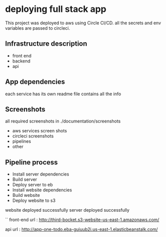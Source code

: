 # deploying full stack app

This project was deployed to aws using Circle CI/CD.
all the secrets and env variables are passed to circleci.

## Infrastructure description

- front end
- backend
- api

## App dependencies

each service has its own readme file contains all the info

## Screenshots

all required screenshots in ./documentation/screenshots

- aws services screen shots
- circleci screenshots
- pipelines
- other

## Pipeline process

- Install server dependencies
- Build server
- Deploy server to eb
- Install website dependencies
- Build website
- Deploy website to s3

website deployed successfully
server deployed successfully

``
front-end url : http://third-bocket.s3-website-us-east-1.amazonaws.com/

api url : http://app-one-todo.eba-guiuub2i.us-east-1.elasticbeanstalk.com/

